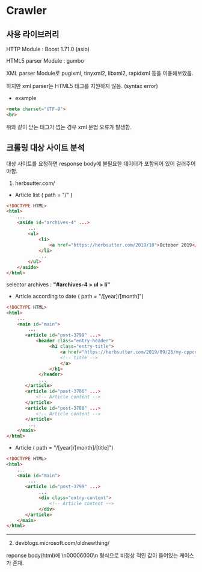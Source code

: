 # Crawler

## 사용 라이브러리

HTTP Module : Boost 1.71.0 (asio)

HTML5 parser Module : gumbo

XML parser Module로 pugixml, tinyxml2, libxml2, rapidxml 등을 이용해보았음.

하지만 xml parser는 HTML5 태그를 지원하지 않음. (syntax error)

- example
```html
<meta charset="UTF-8">
<br>
```
위와 같이 닫는 태그가 없는 경우 xml 문법 오류가 발생함.

## 크롤링 대상 사이트 분석

대상 사이트를 요청하면 response body에 불필요한 데이터가 포함되어 있어 걸러주어야함.
1. herbsutter.com/

- Article list ( path = "/" )
```html
<!DOCTYPE HTML>
<html>
    ...
    <aside id="archives-4" ...>
        ...
        <ul>
            <li>
                <a href="https://herbsutter.com/2019/10">October 2019</a>
            </li>
            ...
        </ul>
    </aside>
</html>
```

selector archives : **"#archives-4 > ul > li"**

- Article according to date ( path = "/[year]/[month]")

```html
<!DOCTYPE HTML>
<html>
    ...
    <main id="main">
        ...
       <article id="post-3799" ...>
           <header class="entry-header">
	    		<h1 class="entry-title">
                    <a href="https://herbsutter.com/2019/09/26/my-cppcon-2019-talk-video-is-online/">
                    <!-- title -->
                    </a>
                </h1>		
            </header>
            ...
       </article>
       <article id="post-3786" ...>
           <!-- Article content -->
       </article>
       <article id="post-3780" ...>
           <!-- Article content -->
       </article>
        ...
    </main>
</html>
```

- Article ( path = "/[year]/[month]/[title]")

```html
<!DOCTYPE HTML>
<html>
    ...
    <main id="main">
        ...
       <article id="post-3799" ...>
            ...
            <div class="entry-content">
                <!-- Article content -->
        	</div>
       </article>
    </main>
</html>
```

---
2. devblogs.microsoft.com/oldnewthing/

reponse body(html)에 \n00006000\n 형식으로 비정상 적인 값이 들어있는 케이스가 존재.
